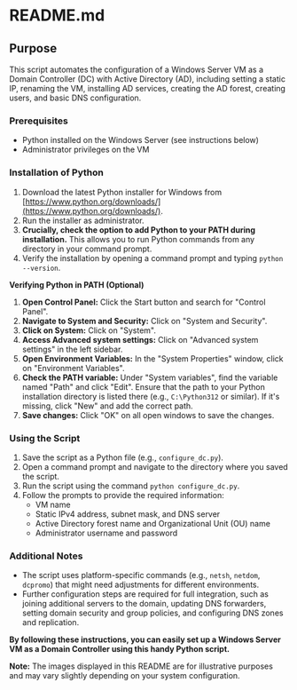# README.md

## Purpose

This script automates the configuration of a Windows Server VM as a Domain Controller (DC) with Active Directory (AD), including setting a static IP, renaming the VM, installing AD services, creating the AD forest, creating users, and basic DNS configuration.

### Prerequisites

- Python installed on the Windows Server (see instructions below)
- Administrator privileges on the VM

### Installation of Python

1. Download the latest Python installer for Windows from [https://www.python.org/downloads/](https://www.python.org/downloads/).
2. Run the installer as administrator.
3. **Crucially, check the option to add Python to your PATH during installation.** This allows you to run Python commands from any directory in your command prompt.
4. Verify the installation by opening a command prompt and typing `python --version`.

**Verifying Python in PATH (Optional)**

1. **Open Control Panel:** Click the Start button and search for "Control Panel".
2. **Navigate to System and Security:** Click on "System and Security".
3. **Click on System:** Click on "System".
4. **Access Advanced system settings:** Click on "Advanced system settings" in the left sidebar.
5. **Open Environment Variables:** In the "System Properties" window, click on "Environment Variables".
6. **Check the PATH variable:** Under "System variables", find the variable named "Path" and click "Edit". Ensure that the path to your Python installation directory is listed there (e.g., `C:\Python312` or similar). If it's missing, click "New" and add the correct path.
7. **Save changes:** Click "OK" on all open windows to save the changes.

### Using the Script

1. Save the script as a Python file (e.g., `configure_dc.py`).
2. Open a command prompt and navigate to the directory where you saved the script.
3. Run the script using the command `python configure_dc.py`.
4. Follow the prompts to provide the required information:
    - VM name
    - Static IPv4 address, subnet mask, and DNS server
    - Active Directory forest name and Organizational Unit (OU) name
    - Administrator username and password

### Additional Notes

- The script uses platform-specific commands (e.g., `netsh`, `netdom`, `dcpromo`) that might need adjustments for different environments.
- Further configuration steps are required for full integration, such as joining additional servers to the domain, updating DNS forwarders, setting domain security and group policies, and configuring DNS zones and replication.

**By following these instructions, you can easily set up a Windows Server VM as a Domain Controller using this handy Python script.**

**Note:** The images displayed in this README are for illustrative purposes and may vary slightly depending on your system configuration.
